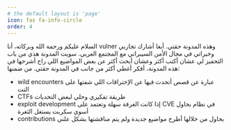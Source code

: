 ```yaml
---
# the default layout is 'page'
icon: fas fa-info-circle
order: 4
---
```


السلام عليكم ورحمة الله وبركاته، أنا vulner وهذه المدونة حقتي. أبغا أشارك تجاربي وخبراتي في مجال الأمن السيبراني مع المجتمع العربي. سويت المدونة هذي من باب التحفيز لي عشان أكتب أكثر وعشان أبحث أكثر عن بعض المواضيع اللي راح أشرحها في هذه المدونة، أفكر أغطي أكثر من جانب في المدونة حقتي. من ضمنها:

- wild encounters عبارة عن قصص أتحدث فيها عن الإختراقات اللي شفتها على النت
- CTFs طريقة تفكيري وحلي لبعض التحديات 
- exploit development إذا كانت الغرفة سهلة وتعتمد على CVE في نظام بحاول أسوي سكربت يستغل الثغرة 
- contributions بحاول من خلالها أطرح مواضيع جديدة ولم يتم مناقشتها بشكل علني 
